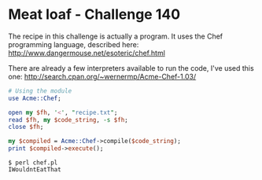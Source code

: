 # Meat loaf - Challenge 140

The recipe in this challenge is actually a program. It uses the Chef programming language, described here: http://www.dangermouse.net/esoteric/chef.html

There are already a few  interpreters available to run the code, I've used this one:
http://search.cpan.org/~wernermp/Acme-Chef-1.03/

``` perl
# Using the module
use Acme::Chef;

open my $fh, '<', "recipe.txt";
read $fh, my $code_string, -s $fh;
close $fh;

my $compiled = Acme::Chef->compile($code_string);
print $compiled->execute();
```

```
$ perl chef.pl
IWouldntEatThat
```
